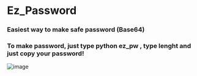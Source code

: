 # Ez_Password
### Easiest way to make safe password (Base64)
### To make password, just type python ez_pw , type lenght and just copy your password!
![image](https://user-images.githubusercontent.com/58532577/212730686-85991902-9b0a-4fbf-9a58-250bd79f757a.png)


